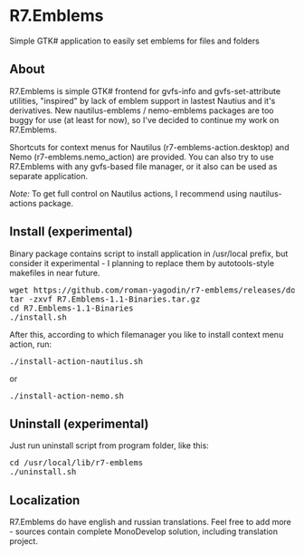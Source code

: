 R7.Emblems
==========

Simple GTK# application to easily set emblems for files and folders

About
-----

R7.Emblems is simple GTK# frontend for gvfs-info and gvfs-set-attribute utilities, 
"inspired" by lack of emblem support in lastest Nautius and it's derivatives. 
New nautilus-emblems / nemo-emblems packages are too buggy for use (at least for now), 
so I've decided to continue my work on R7.Emblems.

Shortcuts for context menus for Nautilus (r7-emblems-action.desktop) and Nemo (r7-emblems.nemo_action) are provided.
You can also try to use R7.Emblems with any gvfs-based file manager, or it also can be used as separate application.  

*Note:* To get full control on Nautilus actions, I recommend using nautilus-actions package.

Install (experimental)
----------------------

Binary package contains script to install application in /usr/local prefix, but consider it experimental - 
I planning to replace them by autotools-style makefiles in near future.

<pre>wget https://github.com/roman-yagodin/r7-emblems/releases/download/1.1-alpha/R7.Emblems-1.1-Binaries.tar.gz
tar -zxvf R7.Emblems-1.1-Binaries.tar.gz
cd R7.Emblems-1.1-Binaries
./install.sh</pre>

After this, according to which filemanager you like to install context menu action, run:

<pre>./install-action-nautilus.sh</pre>

or

<pre>./install-action-nemo.sh</pre>

Uninstall (experimental)
------------------------

Just run uninstall script from program folder, like this:

<pre>cd /usr/local/lib/r7-emblems
./uninstall.sh</pre>

Localization
------------

R7.Emblems do have english and russian translations. 
Feel free to add more - sources contain complete MonoDevelop solution, including translation project. 
